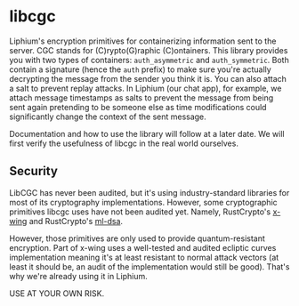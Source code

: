 # libcgc

Liphium's encryption primitives for containerizing information sent to the server. CGC stands for (C)rypto(G)raphic (C)ontainers. This library provides you with two types of containers: ``auth_asymmetric`` and ``auth_symmetric``. Both contain a signature (hence the ``auth`` prefix) to make sure you're actually decrypting the message from the sender you think it is. You can also attach a salt to prevent replay attacks. In Liphium (our chat app), for example, we attach message timestamps as salts to prevent the message from being sent again pretending to be someone else as time modifications could significantly change the context of the sent message.

Documentation and how to use the library will follow at a later date. We will first verify the usefulness of libcgc in the real world ourselves.

## Security

LibCGC has never been audited, but it's using industry-standard libraries for most of its cryptography implementations. However, some cryptographic primitives libcgc uses have not been audited yet. Namely, RustCrypto's [x-wing](https://github.com/RustCrypto/KEMs/tree/master/x-wing) and RustCrypto's [ml-dsa](https://github.com/RustCrypto/signatures/tree/master/ml-dsa). 

However, those primitives are only used to provide quantum-resistant encryption. Part of x-wing uses a well-tested and audited ecliptic curves implementation meaning it's at least resistant to normal attack vectors (at least it should be, an audit of the implementation would still be good). That's why we're already using it in Liphium.

USE AT YOUR OWN RISK.
